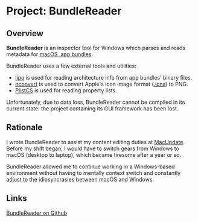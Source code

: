 # Project: BundleReader

## Overview
**BundleReader** is an inspector tool for Windows which parses and reads
metadata for
[macOS .app bundles](https://en.wikipedia.org/wiki/Bundle_(macOS)#macOS_application_bundles).

BundleReader uses a few external tools and utilities:

* [lipo](https://ss64.com/osx/lipo.html) is used for reading architecture
  info from app bundles' binary files.
* [nconvert](https://www.xnview.com/en/nconvert) is used to convert Apple's
  icon image format
  ([.icns](https://en.wikipedia.org/wiki/Apple_Icon_Image_format)) to PNG.
* [PlistCS](https://github.com/animetrics/PlistCS) is used for reading
  property lists.

Unfortunately, due to data loss, BundleReader cannot be compiled in its
current state: the project containing its GUI framework has been lost.

## Rationale
I wrote BundleReader to assist my content editing duties at
[MacUpdate](https://www.macupdate.com). Before my shift began, I would have
to switch gears from Windows to macOS (desktop to laptop), which became
tiresome after a year or so.

BundleReader allowed me to continue working in a Windows-based environment
without having to mentally context switch and constantly adjust to the
idiosyncrasies between macOS and Windows.

## Links
[BundleReader on Github](https://github.com/jadefish/bundlereader)
